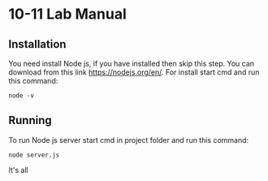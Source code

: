 10-11 Lab Manual
===

Installation
---

You need install Node js, if you have installed then skip this step. You can download from this link https://nodejs.org/en/. For install start cmd and run this command:
```
node -v
```

Running
---
To run Node js server start cmd in project folder and run this command:
```
node server.js
```

It's all